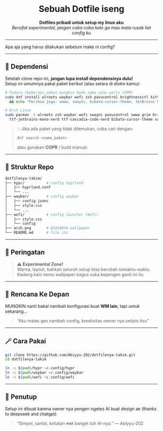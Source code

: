 <h1 align="center">Sebuah Dotfile iseng</h1>

<p align="center">
  <b>Dotfiles pribadi untuk setup my linux aku</b><br>
  <i>Bersifat experimental, jangan coba coba kalo ga mau mata rusak liat config ku</i>
</p>


---

<p>Apa aja yang harus dilakukan sebelum make ni config?</p>

---

## 🧩 Dependensi

Setelah clone repo ini, **jangan lupa install dependensinya dulu!**  
Setup ini umumnya pakai paket berikut (atau setara di distro kamu):

```bash
# Fedora (beberapa paket mungkin beda nama atau perlu COPR)
sudo dnf install wlroots waybar wofi zsh pavucontrol brightnessctl kitty nautilus \
  && echo "Periksa juga: swww, swaync, bibata-cursor-theme, JetBrains Mono, Cascadia Code"

# Arch Linux
sudo pacman -S wlroots zsh waybar wofi swaync pavucontrol swww grim brightnessctl \
  ttf-jetbrains-mono-nerd ttf-cascadia-code-nerd bibata-cursor-theme nautilus kitty
```

> 💡 Jika ada paket yang tidak ditemukan, coba cari dengan:
> ```bash
> dnf search <nama_paket>
> ```
> atau gunakan **COPR** / build manual.

---

## 📂 Struktur Repo

```bash
dotfilenya-takim/
├── hypr/          # config hyprland
│   ├── hyprland.conf
│   └── ...
├── waybar/        # config waybar
│   ├── config.jsonc
│   ├── style.css
│   └── ...
├── wofi/          # config launcher (Wofi)
│   ├── style.css
│   └── config
├── arch.png       # BIASANYA wallpaper
└── README.md      # file ini
```

---

## 🚧 Peringatan

> ⚠️ **Experimental Zone!**  
> Warna, layout, bahkan seluruh setup bisa berubah sewaktu-waktu.  
> Kadang kalo nemu wallpaper bagus suka kepengen ganti ini itu

---

## 🧠 Rencana Ke Depan

MUNGKIN nanti bakal nambah konfigurasi buat **WM lain**, tapi untuk sekarang...  
> “Aku males ges nambah config, kreativitas owner nya setipis tisu”

---

## 🪄 Cara Pakai

```bash
git clone https://github.com/Abiyyu-202/dotfilenya-takim.git
cd dotfilenya-takim

ln -s $(pwd)/hypr ~/.config/hypr
ln -s $(pwd)/waybar ~/.config/waybar
ln -s $(pwd)/wofi ~/.config/wofi
```

---

## 💬 Penutup

Setup ini dibuat karena owner nya pengen ngetes AI buat design ae (thanks to deepseek and chatgpt)  
> “Simpel, santai, keliatan ~~niat~~ banget tuh AI-nya.” — Abiyyu-202

